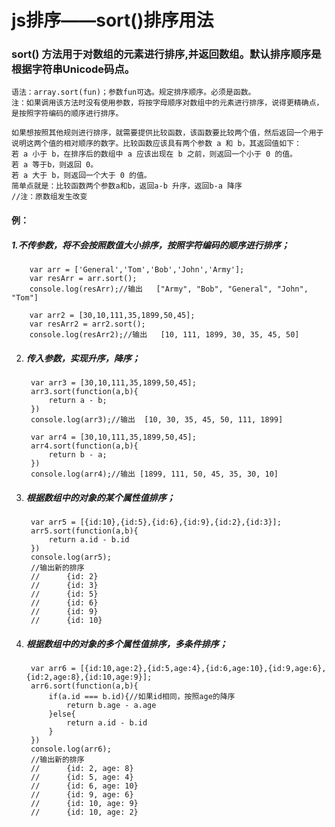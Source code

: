 # js排序——sort()排序用法 

### sort() 方法用于对数组的元素进行排序,并返回数组。默认排序顺序是根据字符串Unicode码点。

```
语法：array.sort(fun)；参数fun可选。规定排序顺序。必须是函数。
注：如果调用该方法时没有使用参数，将按字母顺序对数组中的元素进行排序，说得更精确点，是按照字符编码的顺序进行排序。

如果想按照其他规则进行排序，就需要提供比较函数，该函数要比较两个值，然后返回一个用于说明这两个值的相对顺序的数字。比较函数应该具有两个参数 a 和 b，其返回值如下：
若 a 小于 b，在排序后的数组中 a 应该出现在 b 之前，则返回一个小于 0 的值。
若 a 等于b，则返回 0。
若 a 大于 b，则返回一个大于 0 的值。
简单点就是：比较函数两个参数a和b，返回a-b 升序，返回b-a 降序
//注：原数组发生改变
```

#### 例：

##### 1.不传参数，将不会按照数值大小排序，按照字符编码的顺序进行排序；

		var arr = ['General','Tom','Bob','John','Army'];
		var resArr = arr.sort();
		console.log(resArr);//输出   ["Army", "Bob", "General", "John", "Tom"]
		
		var arr2 = [30,10,111,35,1899,50,45];
		var resArr2 = arr2.sort();
		console.log(resArr2);//输出   [10, 111, 1899, 30, 35, 45, 50]
2. ##### 传入参数，实现升序，降序；

		var arr3 = [30,10,111,35,1899,50,45];
		arr3.sort(function(a,b){
			return a - b;
		})
		console.log(arr3);//输出  [10, 30, 35, 45, 50, 111, 1899]
		
		var arr4 = [30,10,111,35,1899,50,45];
		arr4.sort(function(a,b){
			return b - a;
		})
		console.log(arr4);//输出 [1899, 111, 50, 45, 35, 30, 10]


3. ##### 根据数组中的对象的某个属性值排序；

		var arr5 = [{id:10},{id:5},{id:6},{id:9},{id:2},{id:3}];
		arr5.sort(function(a,b){
			return a.id - b.id
		})
		console.log(arr5);
		//输出新的排序
		//		{id: 2}
		//		{id: 3}
		//		{id: 5}
		//		{id: 6}
		//		{id: 9}
		//		{id: 10}


4. ##### 根据数组中的对象的多个属性值排序，多条件排序；

		var arr6 = [{id:10,age:2},{id:5,age:4},{id:6,age:10},{id:9,age:6},{id:2,age:8},{id:10,age:9}];
		arr6.sort(function(a,b){
			if(a.id === b.id){//如果id相同，按照age的降序
				return b.age - a.age
			}else{
				return a.id - b.id
			}
		})
		console.log(arr6);
		//输出新的排序
		//		{id: 2, age: 8}
		//		{id: 5, age: 4}
		//		{id: 6, age: 10}
		//		{id: 9, age: 6}
		//		{id: 10, age: 9}
		//		{id: 10, age: 2}